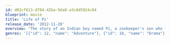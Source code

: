 ```yaml
---
id: d02cf613-d784-42ba-9da8-a3c8d5924c84
blueprint: movie
title: 'Life of Pi'
release_date: '2012-11-20'
overview: "The story of an Indian boy named Pi, a zookeeper's son who finds himself in the company of a hyena, zebra, orangutan, and a Bengal tiger after a shipwreck sets them adrift in the Pacific Ocean."
genres: '[{"id": 12, "name": "Adventure"}, {"id": 18, "name": "Drama"}, {"id": 28, "name": "Action"}]'
---
```

